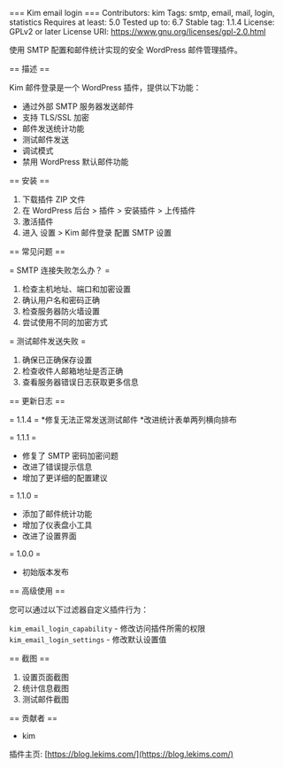 === Kim email login ===
Contributors: kim
Tags: smtp, email, mail, login, statistics
Requires at least: 5.0
Tested up to: 6.7
Stable tag: 1.1.4
License: GPLv2 or later
License URI: https://www.gnu.org/licenses/gpl-2.0.html

使用 SMTP 配置和邮件统计实现的安全 WordPress 邮件管理插件。

== 描述 ==

Kim 邮件登录是一个 WordPress 插件，提供以下功能：

* 通过外部 SMTP 服务器发送邮件
* 支持 TLS/SSL 加密
* 邮件发送统计功能
* 测试邮件发送
* 调试模式
* 禁用 WordPress 默认邮件功能

== 安装 ==

1. 下载插件 ZIP 文件
2. 在 WordPress 后台 > 插件 > 安装插件 > 上传插件
3. 激活插件
4. 进入 设置 > Kim 邮件登录 配置 SMTP 设置

== 常见问题 ==

= SMTP 连接失败怎么办？ =
1. 检查主机地址、端口和加密设置
2. 确认用户名和密码正确
3. 检查服务器防火墙设置
4. 尝试使用不同的加密方式

= 测试邮件发送失败 =
1. 确保已正确保存设置
2. 检查收件人邮箱地址是否正确
3. 查看服务器错误日志获取更多信息

== 更新日志 ==

= 1.1.4 =
*修复无法正常发送测试邮件
*改进统计表单两列横向排布

= 1.1.1 =
* 修复了 SMTP 密码加密问题
* 改进了错误提示信息
* 增加了更详细的配置建议

= 1.1.0 =
* 添加了邮件统计功能
* 增加了仪表盘小工具
* 改进了设置界面

= 1.0.0 =
* 初始版本发布

== 高级使用 ==

您可以通过以下过滤器自定义插件行为：

`kim_email_login_capability` - 修改访问插件所需的权限
`kim_email_login_settings` - 修改默认设置值

== 截图 ==

1. 设置页面截图
2. 统计信息截图
3. 测试邮件截图

== 贡献者 ==

* kim

插件主页: [https://blog.lekims.com/](https://blog.lekims.com/)
